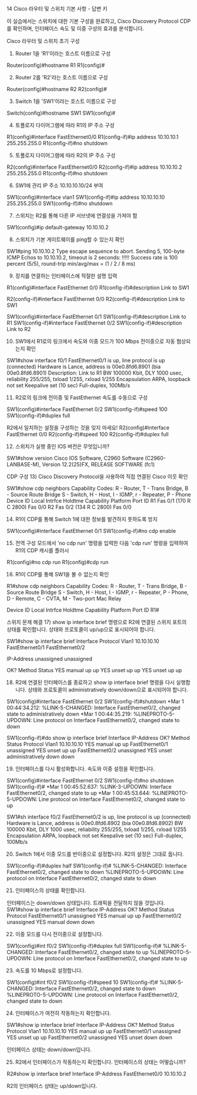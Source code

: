 14 Cisco 라우터 및 스위치 기본 사항 - 답변 키

이 실습에서는 스위치에 대한 기본 구성을 완료하고, Cisco Discovery Protocol CDP를 확인하며, 인터페이스 속도 및 이중 구성의 효과를 분석합니다.

Cisco 라우터 및 스위치 초기 구성
1) Router 1을 'R1'이라는 호스트 이름으로 구성

Router(config)#hostname R1
R1(config)#

2) Router 2를 'R2'라는 호스트 이름으로 구성

Router(config)#hostname R2
R2(config)#

3) Switch 1을 'SW1'이라는 호스트 이름으로 구성

Switch(config)#hostname SW1
SW1(config)#

4) 토폴로지 다이어그램에 따라 R1의 IP 주소 구성

R1(config)#interface FastEthernet0/0
R1(config-if)#ip address 10.10.10.1 255.255.255.0
R1(config-if)#no shutdown

5) 토폴로지 다이어그램에 따라 R2의 IP 주소 구성

R2(config)#interface FastEthernet0/0
R2(config-if)#ip address 10.10.10.2 255.255.255.0
R1(config-if)#no shutdown

6) SW1에 관리 IP 주소 10.10.10.10/24 부여

SW1(config)#interface vlan1
SW1(config-if)#ip address 10.10.10.10 255.255.255.0
SW1(config-if)#no shutdown

7) 스위치는 R2를 통해 다른 IP 서브넷에 연결성을 가져야 함

SW1(config)#ip default-gateway 10.10.10.2

8) 스위치가 기본 게이트웨이를 ping할 수 있는지 확인

SW1#ping 10.10.10.2
Type escape sequence to abort.
Sending 5, 100-byte ICMP Echos to 10.10.10.2, timeout is 2 seconds:
!!!!!
Success rate is 100 percent (5/5), round-trip min/avg/max = (1 / 2 / 8 ms)

9) 장치를 연결하는 인터페이스에 적절한 설명 입력

R1(config)#interface FastEthernet 0/0 R1(config-if)#description Link to SW1

R2(config-if)#interface FastEthernet 0/0
R2(config-if)#description Link to SW1

SW1(config)#interface FastEthernet 0/1
SW1(config-if)#description Link to R1
SW1(config-if)#interface FastEthernet 0/2
SW1(config-if)#description Link to R2

10) SW1에서 R1로의 링크에서 속도와 이중 모드가 100 Mbps 전이중으로 자동 협상되는지 확인

SW1#show interface f0/1
FastEthernet0/1 is up, line protocol is up (connected)
Hardware is Lance, address is 00e0.8fd6.8901 (bia
00e0.8fd6.8901)
Description: Link to R1
BW 100000 Kbit, DLY 1000 usec,
reliability 255/255, txload 1/255, rxload 1/255
Encapsulation ARPA, loopback not set
Keepalive set (10 sec)
Full-duplex, 100Mb/s

11) R2로의 링크에 전이중 및 FastEthernet 속도를 수동으로 구성

SW1(config)#interface FastEthernet 0/2
SW1(config-if)#speed 100
SW1(config-if)#duplex full

R2에서 일치하는 설정을 구성하는 것을 잊지 마세요!
R2(config)#interface FastEthernet 0/0
R2(config-if)#speed 100
R2(config-if)#duplex full

12) 스위치가 실행 중인 IOS 버전은 무엇입니까?

SW1#show version
Cisco IOS Software, C2960 Software (C2960-LANBASE-M), Version 12.2(25)FX, RELEASE SOFTWARE (fc1)

CDP 구성
13) Cisco Discovery Protocol을 사용하여 직접 연결된 Cisco 이웃 확인

SW1#show cdp neighbors
Capability Codes: R - Router, T - Trans Bridge, B - Source Route Bridge S - Switch, H - Host, I - IGMP, r - Repeater, P - Phone
Device ID Local Intrfce Holdtme Capability Platform Port ID
R1 Fas 0/1 (170   R   C 2800) Fas 0/0
R2 Fas 0/2 (134   R   C 2800) Fas 0/0

14) R1이 CDP를 통해 Switch 1에 대한 정보를 발견하지 못하도록 방지

SW1(config)#interface FastEthernet 0/1
SW1(config-if)#no cdp enable

15) 전역 구성 모드에서 'no cdp run' 명령을 입력한 다음 'cdp run' 명령을 입력하여 R1의 CDP 캐시를 플러시

R1(config)#no cdp run
R1(config)#cdp run

16) R1이 CDP를 통해 SW1을 볼 수 없는지 확인

R1#show cdp neighbors
Capability Codes: R - Router, T - Trans Bridge, B - Source Route Bridge
S - Switch, H - Host, I - IGMP, r - Repeater, P - Phone, D - Remote, C - CVTA, M - Two-port Mac Relay

Device ID Local Intrfce Holdtme Capability Platform Port ID R1#

스위치 문제 해결
17) show ip interface brief 명령으로 R2에 연결된 스위치 포트의 상태를 확인합니다. 상태와 프로토콜이 up/up으로 표시되어야 합니다.

SW1#show ip interface brief Interface Protocol
Vlan1 10.10.10.10
FastEthernet0/1
FastEthernet0/2

IP-Address
unassigned
unassigned

OK? Method Status
YES manual up up
YES unset up up
YES unset up up

18) R2에 연결된 인터페이스를 종료하고 show ip interface brief 명령을 다시 실행합니다. 상태와 프로토콜이 administratively down/down으로 표시되어야 합니다.

SW1(config)#interface FastEthernet 0/2
SW1(config-if)#shutdown
*Mar 1 00:44:34.212: %LINK-5-CHANGED: Interface
FastEthernet0/2, changed state to administratively down
*Mar 1 00:44:35.219: %LINEPROTO-5-UPDOWN: Line protocol on Interface FastEthernet0/2, changed state to down

SW1(config-if)#do show ip interface brief
Interface IP-Address OK? Method Status
Protocol
Vlan1 10.10.10.10 YES manual up up
FastEthernet0/1 unassigned YES unset up up
FastEthernet0/2 unassigned YES unset administratively down down

19) 인터페이스를 다시 활성화합니다. 속도와 이중 설정을 확인합니다.

SW1(config)#interface FastEthernet 0/2
SW1(config-if)#no shutdown
SW1(config-if)#
*Mar 1 00:45:52.637: %LINK-3-UPDOWN: Interface
FastEthernet0/2, changed state to up
*Mar 1 00:45:53.644: %LINEPROTO-5-UPDOWN: Line protocol on Interface FastEthernet0/2, changed state to up

SW1#sh interface f0/2
FastEthernet0/2 is up, line protocol is up (connected)
Hardware is Lance, address is 00e0.8fd6.8902 (bia 00e0.8fd6.8902)
BW 100000 Kbit, DLY 1000 usec,
reliability 255/255, txload 1/255, rxload 1/255
Encapsulation ARPA, loopback not set
Keepalive set (10 sec)
Full-duplex, 100Mb/s

20) Switch 1에서 이중 모드를 반이중으로 설정합니다. R2의 설정은 그대로 둡니다.

SW1(config-if)#duplex half
SW1(config-if)#
%LINK-5-CHANGED: Interface FastEthernet0/2, changed state to down
%LINEPROTO-5-UPDOWN: Line protocol on Interface
FastEthernet0/2, changed state to down

21) 인터페이스의 상태를 확인합니다.

인터페이스는 down/down 상태입니다. 트래픽을 전달하지 않을 것입니다.
SW1#show ip interface brief
Interface IP-Address OK? Method Status Protocol
FastEthernet0/1 unassigned YES manual up up
FastEthernet0/2 unassigned YES manual down down

22) 이중 모드를 다시 전이중으로 설정합니다.

SW1(config)#int f0/2
SW1(config-if)#duplex full
SW1(config-if)#
%LINK-5-CHANGED: Interface FastEthernet0/2, changed state to up
%LINEPROTO-5-UPDOWN: Line protocol on Interface
FastEthernet0/2, changed state to up

23) 속도를 10 Mbps로 설정합니다.

SW1(config)#int f0/2
SW1(config-if)#speed 10
SW1(config-if)#
%LINK-5-CHANGED: Interface FastEthernet0/2, changed state to down
%LINEPROTO-5-UPDOWN: Line protocol on Interface FastEthernet0/2, changed state to down

24) 인터페이스가 여전히 작동하는지 확인합니다.

SW1#show ip interface brief
Interface IP-Address OK? Method Status Protocol
Vlan1 10.10.10.10 YES manual up up
FastEthernet0/1 unassigned YES unset up up
FastEthernet0/2 unassigned YES unset down down

인터페이스 상태는 down/down입니다.

25) R2에서 인터페이스가 작동하는지 확인합니다. 인터페이스의 상태는 어떻습니까?

R2#show ip interface brief
Interface IP-Address
FastEthernet0/0 10.10.10.2

R2의 인터페이스 상태는 up/down입니다.

